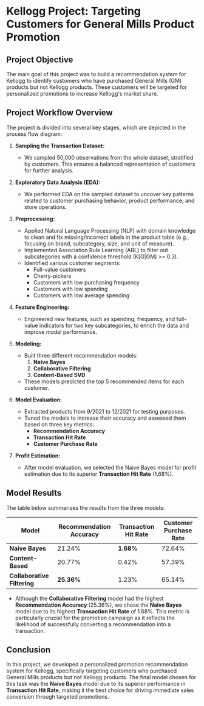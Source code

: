 # Kellogg Project: Targeting Customers for General Mills Product Promotion

## Project Objective
The main goal of this project was to build a recommendation system for Kellogg to identify customers who have purchased General Mills (GM) products but not Kellogg products. These customers will be targeted for personalized promotions to increase Kellogg's market share.

## Project Workflow Overview
The project is divided into several key stages, which are depicted in the process flow diagram:

1. **Sampling the Transaction Dataset:**
   - We sampled 50,000 observations from the whole dataset, stratified by customers. This ensures a balanced representation of customers for further analysis.
  
2. **Exploratory Data Analysis (EDA):**
   - We performed EDA on the sampled dataset to uncover key patterns related to customer purchasing behavior, product performance, and store operations.
  
3. **Preprocessing:**
   - Applied Natural Language Processing (NLP) with domain knowledge to clean and fix missing/incorrect labels in the product table (e.g., focusing on brand, subcategory, size, and unit of measure).
   - Implemented Association Rule Learning (ARL) to filter out subcategories with a confidence threshold (K[G|GM] >= 0.3).
   - Identified various customer segments:
     - Full-value customers
     - Cherry-pickers
     - Customers with low purchasing frequency
     - Customers with low spending
     - Customers with low average spending

4. **Feature Engineering:**
   - Engineered new features, such as spending, frequency, and full-value indicators for two key subcategories, to enrich the data and improve model performance.

5. **Modeling:**
   - Built three different recommendation models:
     1. **Naive Bayes**
     2. **Collaborative Filtering**
     3. **Content-Based SVD**
   - These models predicted the top 5 recommended items for each customer.

6. **Model Evaluation:**
   - Extracted products from 9/2021 to 12/2021 for testing purposes.
   - Tuned the models to increase their accuracy and assessed them based on three key metrics:
     - **Recommendation Accuracy**
     - **Transaction Hit Rate**
     - **Customer Purchase Rate**

7. **Profit Estimation:**
   - After model evaluation, we selected the Naive Bayes model for profit estimation due to its superior **Transaction Hit Rate** (1.68%).

## Model Results
The table below summarizes the results from the three models:

| Model             | Recommendation Accuracy | Transaction Hit Rate | Customer Purchase Rate |
|-------------------|-------------------------|----------------------|------------------------|
| **Naive Bayes**    | 21.24%                  | **1.68%**            | 72.64%                 |
| **Content-Based**  | 20.77%                  | 0.42%                | 57.39%                 |
| **Collaborative Filtering** | **25.36%**        | 1.23%                | 65.14%                 |

- Although the **Collaborative Filtering** model had the highest **Recommendation Accuracy** (25.36%), we chose the **Naive Bayes** model due to its highest **Transaction Hit Rate** of 1.68%. This metric is particularly crucial for the promotion campaign as it reflects the likelihood of successfully converting a recommendation into a transaction.

## Conclusion
In this project, we developed a personalized promotion recommendation system for Kellogg, specifically targeting customers who purchased General Mills products but not Kellogg products. The final model chosen for this task was the **Naive Bayes** model due to its superior performance in **Transaction Hit Rate**, making it the best choice for driving immediate sales conversion through targeted promotions.

